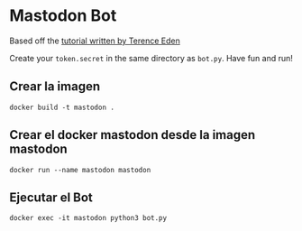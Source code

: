 #  Mastodon Bot


Based off the [tutorial written by Terence Eden](https://shkspr.mobi/blog/2018/08/easy-guide-to-building-mastodon-bots/)

Create your `token.secret` in the same directory as `bot.py`. Have fun and run!

## Crear la imagen

```
docker build -t mastodon .
```

## Crear el docker mastodon desde la imagen mastodon

```
docker run --name mastodon mastodon     
```


## Ejecutar el Bot

```
docker exec -it mastodon python3 bot.py

```
